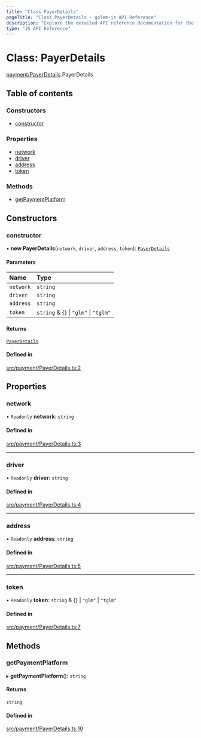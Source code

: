 ```yaml
---
title: "Class PayerDetails"
pageTitle: "Class PayerDetails - golem-js API Reference"
description: "Explore the detailed API reference documentation for the Class PayerDetails within the golem-js SDK for the Golem Network."
type: "JS API Reference"
---
```

# Class: PayerDetails

[payment/PayerDetails](../modules/payment_PayerDetails).PayerDetails

## Table of contents

### Constructors

- [constructor](payment_PayerDetails.PayerDetails#constructor)

### Properties

- [network](payment_PayerDetails.PayerDetails#network)
- [driver](payment_PayerDetails.PayerDetails#driver)
- [address](payment_PayerDetails.PayerDetails#address)
- [token](payment_PayerDetails.PayerDetails#token)

### Methods

- [getPaymentPlatform](payment_PayerDetails.PayerDetails#getpaymentplatform)

## Constructors

### constructor

• **new PayerDetails**(`network`, `driver`, `address`, `token`): [`PayerDetails`](payment_PayerDetails.PayerDetails)

#### Parameters

| Name | Type |
| :------ | :------ |
| `network` | `string` |
| `driver` | `string` |
| `address` | `string` |
| `token` | `string` & {} \| ``"glm"`` \| ``"tglm"`` |

#### Returns

[`PayerDetails`](payment_PayerDetails.PayerDetails)

#### Defined in

[src/payment/PayerDetails.ts:2](https://github.com/golemfactory/golem-js/blob/ed1cf1df/src/payment/PayerDetails.ts#L2)

## Properties

### network

• `Readonly` **network**: `string`

#### Defined in

[src/payment/PayerDetails.ts:3](https://github.com/golemfactory/golem-js/blob/ed1cf1df/src/payment/PayerDetails.ts#L3)

___

### driver

• `Readonly` **driver**: `string`

#### Defined in

[src/payment/PayerDetails.ts:4](https://github.com/golemfactory/golem-js/blob/ed1cf1df/src/payment/PayerDetails.ts#L4)

___

### address

• `Readonly` **address**: `string`

#### Defined in

[src/payment/PayerDetails.ts:5](https://github.com/golemfactory/golem-js/blob/ed1cf1df/src/payment/PayerDetails.ts#L5)

___

### token

• `Readonly` **token**: `string` & {} \| ``"glm"`` \| ``"tglm"``

#### Defined in

[src/payment/PayerDetails.ts:7](https://github.com/golemfactory/golem-js/blob/ed1cf1df/src/payment/PayerDetails.ts#L7)

## Methods

### getPaymentPlatform

▸ **getPaymentPlatform**(): `string`

#### Returns

`string`

#### Defined in

[src/payment/PayerDetails.ts:10](https://github.com/golemfactory/golem-js/blob/ed1cf1df/src/payment/PayerDetails.ts#L10)
